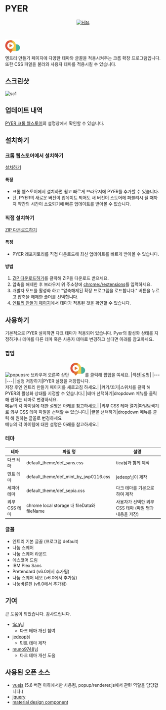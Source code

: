 # PYER
<div align=center>
  
[![Hits](https://hits.seeyoufarm.com/api/count/incr/badge.svg?url=https%3A%2F%2Fgithub.com%2FWooyeongCho%2FPyer&count_bg=%2379C83D&title_bg=%23555555&icon=ghostery.svg&icon_color=%23E7E7E7&title=hits&edge_flat=false)](https://hits.seeyoufarm.com)

</div>

<br />

![logo](https://raw.githubusercontent.com/WooyeongCho/PYER/master/icons/icon_48.png)
<br />
엔트리 만들기 페이지에 다양한 테마와 글꼴을 적용시켜주는 크롬 확장 프로그램입니다.
또한 CSS 파일을 불러와 사용자 테마를 적용시킬 수 있습니다.

## 스크린샷
![sc1](https://user-images.githubusercontent.com/29038818/91118448-f1efde00-e6cb-11ea-8180-5fe30f09dbeb.png)

## 업데이트 내역
[PYER 크롬 웹스토어](https://bit.ly/entry_pyer)의 설명창에서 확인할 수 있습니다.

## 설치하기
### 크롬 웹스토어에서 설치하기
[설치하기](https://bit.ly/entry_pyer)
#### 특징
- 크롬 웹스토어에서 설치하면 쉽고 빠르게 브라우저에 PYER를 추가할 수 있습니다.
- 단, PYER의 새로운 버전이 업데이트 되어도 새 버전이 스토어에 퍼블리시 될 때까지 약간의 시간이 소요되기에 빠른 업데이트를 받아볼 수 없습니다.

<!-- ### 파이어폭스 애드온 스토어에서 설치하기
[설치하기](http://bit.ly/entry_pyerfox) -->

### 직접 설치하기
[ZIP 다운로드하기](https://github.com/WooyeongCho/PYER/archive/master.zip)
#### 특징
- PYER 레포지토리를 직접 다운로드해 최신 업데이트를 빠르게 받아볼 수 있습니다.
#### 방법
1. [ZIP 다운로드하기](https://github.com/WooyeongCho/PYER/archive/master.zip)를 클릭해 ZIP을 다운로드 받으세요.
2. 압축을 해제한 후 브라우저 위 주소창에 [chrome://extensions](chrome://extensions)를 입력하세요.
3. 개발자 모드를 활성화 하고 "압축해제된 확장 프로그램을 로드합니다." 버튼을 누르고 압축을 해제한 폴더를 선택합니다.
4. [엔트리 만들기 페이지](https://playentry.org/ws)에서 테마가 적용된 것을 확인할 수 있습니다.

## 사용하기
기본적으로 PYER 설치하면 다크 테마가 적용되어 있습니다.
Pyer의 활성화 상태를 지정하거나 테마를 다른 테마 혹은 사용자 테마로 변경하고 싶다면 아래를 참고하세요.
### 팝업
![popupsrc](https://user-images.githubusercontent.com/29038818/91635784-35cd4500-ea36-11ea-8375-c1a62adf7abb.png)
브라우저 오른쪽 상단 ![logo](https://raw.githubusercontent.com/WooyeongCho/Pyer/master/icons/icon_48.png)를 클릭해 팝업을 여세요.
|섹션|설명|
|---|---|
|설정 저장하기|PYER 설정을 저장합니다.<br/>저장 후엔 엔트리 만들기 페이지를 새로고침 하세요.|
|켜기/끄기|스위치를 클릭 해 PYER의 활성화 상태를 지정할 수 있습니다.|
|테마 선택하기|dropdown 메뉴를 클릭 해 원하는 테마로 변경하세요.<br/>메뉴의 각 아이템에 대한 설명은 아래를 참고하세요.|
|외부 CSS 테마 열기|파일탐색기로 외부 CSS 테마 파일을 선택할 수 있습니다.|
|글꼴 선택하기|dropdown 메뉴를 클릭 해 원하는 글꼴로 변경하세요<br/>메뉴의 각 아이템에 대한 설명은 아래를 참고하세요.|

### 테마
|테마|파일 명|설명|
|---|---|---|
|다크 테마|default_theme/def_sans.css|tica님과 함께 제작|
|민트 테마|default_theme/def_mint_by_jwp0116.css|jedeop님이 제작|
|세피아 테마|default_theme/def_sepia.css|다크 테마를 기본으로 하여 제작|
|외부 CSS 테마|chrome local storage 내 fileData와 fileName|사용자가 선택한 외부 CSS 테마 (파일 명과 내용을 저장)|
### 글꼴
- 엔트리 기본 글꼴 (프로그램 default)
- 나눔 스퀘어
- 나눔 스퀘어 라운드
- 에스코어 드림
- IBM Plex Sans
- Pretendard (v6.0에서 추가됨)
- 나눔 스퀘어 네오 (v6.0에서 추가됨)
- 나눔바른펜 (v6.0에서 추가됨)

## 기여
큰 도움이 되었습니다. 감사드립니다.
- [tica](https://github.com/thoratica)님
  + 다크 테마 개선 참여
- [jedeop](https://github.com/jedeop)님
  + 민트 테마 제작
- [muno9748](https://github.com/muno9748)님
  + 다크 테마 개선 도움

## 사용된 오픈 소스
- [vuejs](https://github.com/vuejs/vue) (5.6 버전 이하에서만 사용됨, popup/renderer.js에서 관련 역할을 담당합니다.)
- [jquery](https://github.com/jquery/jquery)
- [material design component](https://github.com/material-components/material-components-web/)
